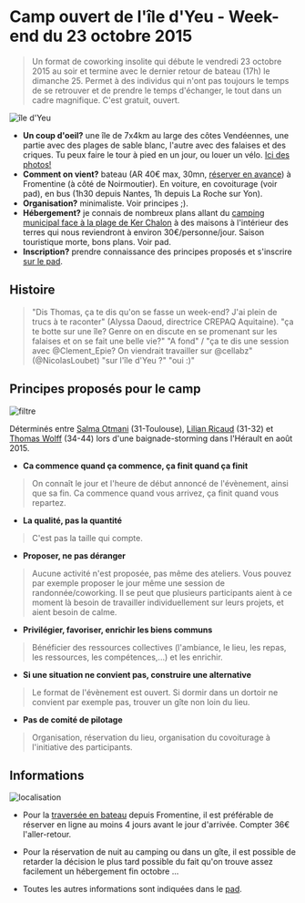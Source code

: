 # Camp ouvert de l'île d'Yeu - Week-end du 23 octobre 2015

> Un format de coworking insolite qui débute le vendredi 23 octobre 2015 au soir et termine avec le dernier retour de bateau (17h) le dimanche 25. Permet à des individus qui n'ont pas toujours le temps de se retrouver et de prendre le temps d'échanger, le tout dans un cadre magnifique. C'est gratuit, ouvert. 

![île d'Yeu](http://www.vendee-tourisme.com/media/iledyeu4__005704200_1545_27052015.jpg) 

* **Un coup d'oeil?** une île de 7x4km au large des côtes Vendéennes, une partie avec des plages de sable blanc, l'autre avec des falaises et des criques. Tu peux faire le tour à pied en un jour, ou louer un vélo. [Ici des photos!](https://www.google.fr/search?q=bateau+ile+d%27yeu&biw=1366&bih=591&source=lnms&tbm=isch&sa=X&sqi=2&ved=0CAgQ_AUoA2oVChMI342pqdukyAIVC-caCh2GLgEy#tbm=isch&q=ile+d%27yeu)
* **Comment on vient?** bateau (AR 40€ max, 30mn, [réserver en avance](www.ile-yeu.fr/Acces/Traversees-maritimes
)) à Fromentine (à côté de Noirmoutier). En voiture, en covoiturage (voir pad), en bus (1h30 depuis Nantes, 1h depuis La Roche sur Yon). 
* **Organisation?** minimaliste. Voir principes ;).
* **Hébergement?** je connais de nombreux plans allant du [camping municipal face à la plage de Ker Chalon](http://www.ile-yeu.fr/Hebergement/Camping) à des maisons à l'intérieur des terres qui nous reviendront à environ 30€/personne/jour. Saison touristique morte, bons plans. Voir pad.
* **Inscription?** prendre connaissance des principes proposés et s'inscrire [sur le pad](https://mensuel.framapad.org/p/camp_ouvert_ile_yeu). 

## Histoire

> "Dis Thomas, ça te dis qu'on se fasse un week-end? J'ai plein de trucs à te raconter" (Alyssa Daoud, directrice CREPAQ Aquitaine). "ça te botte sur une île? Genre on en discute en se promenant sur les falaises et on se fait une belle vie?" "A fond" / "ça te dis une session avec @Clement_Epie? On viendrait travailler sur @cellabz" (@NicolasLoubet) "sur l'île d'Yeu ?" "oui :)" 

## Principes proposés pour le camp

![filtre](http://media1.coffee-webstore.com/themes/cupandco_v3/img/scat/filtre-cafetiere.jpg)

Déterminés entre [Salma Otmani](fr.viadeo.com/fr/profile/salma.otmani) (31-Toulouse), [Lilian Ricaud](www.lilianricaud.com) (31-32) et   [Thomas Wolff](http://twitter.com/thom_wolff) (34-44) lors d'une baignade-storming dans l'Hérault en août 2015.

* **Ca commence quand ça commence, ça finit quand ça finit**

> On connaît le jour et l'heure de début annoncé de l'évènement, ainsi que sa fin. Ca commence quand vous arrivez, ça finit quand vous repartez. 

* **La qualité, pas la quantité**

> C'est pas la taille qui compte.

* **Proposer, ne pas déranger**

> Aucune activité n'est proposée, pas même des ateliers. Vous pouvez par exemple proposer le jour même une session de randonnée/coworking. Il se peut que plusieurs participants aient à ce moment là besoin de travailler individuellement sur leurs projets, et aient besoin de calme.

* **Privilégier, favoriser, enrichir les biens communs**

> Bénéficier des ressources collectives (l'ambiance, le lieu, les repas, les ressources, les compétences,...) et les enrichir. 

* **Si une situation ne convient pas, construire une alternative**

> Le format de l'évènement est ouvert. Si dormir dans un dortoir ne convient par exemple pas, trouver un gîte non loin du lieu. 

* **Pas de comité de pilotage**

> Organisation, réservation du lieu, organisation du covoiturage à l'initiative des participants.

## Informations 

![localisation](http://www.yeunet.com/venir/media/index/CarteVenir.jpg)

* Pour la [traversée en bateau](http://www.ile-yeu.fr/Acces/Traversees-maritimes) depuis Fromentine, il est préférable de réserver en ligne au moins 4 jours avant le jour d'arrivée. Compter 36€ l'aller-retour. 

* Pour la réservation de nuit au camping ou dans un gîte, il est possible de retarder la décision le plus tard possible du fait qu'on trouve assez facilement un hébergement fin octobre ... 

* Toutes les autres informations sont indiquées dans le [pad](https://mensuel.framapad.org/p/camp_ouvert_ile_yeu). 



